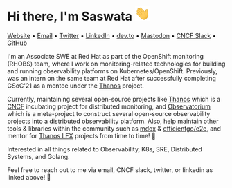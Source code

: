 # Hi there, I'm Saswata <img src="https://github.com/ABSphreak/ABSphreak/blob/master/gifs/Hi.gif" width="35px">

<a href="https://saswatamcode.tech/">Website</a> •
<a href="mailto:saswataminsta@yahoo.com">Email</a> •
<a href="https://twitter.com/saswatamcode/">Twitter</a> •
<a href="https://www.linkedin.com/in/saswatamcode/">LinkedIn</a> •
<a href="https://dev.to/saswatamcode/">dev.to</a> •
<a href="https://hachyderm.io/@saswatamcode/">Mastodon</a> •
<a href="https://cloud-native.slack.com/team/U01BDJLJK40/">CNCF Slack</a> •
<a href="https://github.com/saswatamcode/">GitHub</a>
<br />

I'm an Associate SWE at Red Hat as part of the OpenShift monitoring (RHOBS) team, where I work on monitoring-related technologies for building and running observability platforms on Kubernetes/OpenShift. Previously, was an intern on the same team at Red Hat after successfully completing GSoC'21 as a mentee under the [Thanos](https://thanos.io/) project.

Currently, maintaining several open-source projects like [Thanos](https://thanos.io/tip/thanos/maintainers.md/) which is a [CNCF](https://www.cncf.io/) incubating project for distributed monitoring, and [Observatorium](https://observatorium.io/docs/community/maintainers.md/) which is a meta-project to construct several open-source observability projects into a distributed observability platform. Also, help maintain other tools & libraries within the community such as [mdox](https://github.com/bwplotka/mdox) & [efficientgo/e2e](https://github.com/efficientgo/e2e), and mentor for [Thanos LFX](https://mentorship.lfx.linuxfoundation.org/mentor/4bae0944-b520-4b17-ae27-910894932998) projects from time to time! 🌱

Interested in all things related to Observability, K8s, SRE, Distributed Systems, and Golang.

Feel free to reach out to me via email, CNCF slack, twitter, or linkedin as linked above! 🙂
